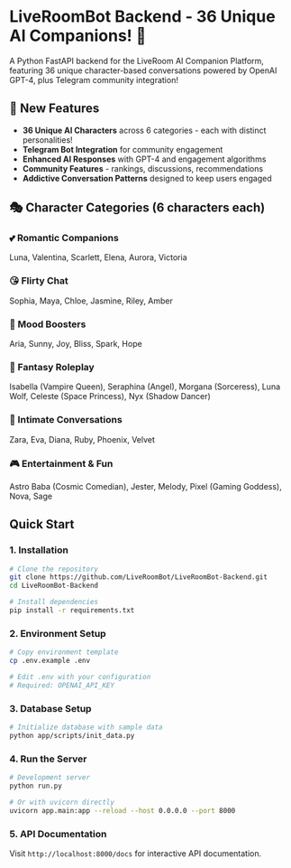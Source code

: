 # LiveRoomBot Backend - 36 Unique AI Companions! 🌟

A Python FastAPI backend for the LiveRoom AI Companion Platform, featuring 36 unique character-based conversations powered by OpenAI GPT-4, plus Telegram community integration!

## 🚀 New Features

- **36 Unique AI Characters** across 6 categories - each with distinct personalities!
- **Telegram Bot Integration** for community engagement
- **Enhanced AI Responses** with GPT-4 and engagement algorithms
- **Community Features** - rankings, discussions, recommendations
- **Addictive Conversation Patterns** designed to keep users engaged

## 🎭 Character Categories (6 characters each)

### 💕 Romantic Companions
Luna, Valentina, Scarlett, Elena, Aurora, Victoria

### 😘 Flirty Chat
Sophia, Maya, Chloe, Jasmine, Riley, Amber

### 🌈 Mood Boosters
Aria, Sunny, Joy, Bliss, Spark, Hope

### 🎪 Fantasy Roleplay
Isabella (Vampire Queen), Seraphina (Angel), Morgana (Sorceress), Luna Wolf, Celeste (Space Princess), Nyx (Shadow Dancer)

### 💬 Intimate Conversations
Zara, Eva, Diana, Ruby, Phoenix, Velvet

### 🎮 Entertainment & Fun
Astro Baba (Cosmic Comedian), Jester, Melody, Pixel (Gaming Goddess), Nova, Sage

## Quick Start

### 1. Installation

```bash
# Clone the repository
git clone https://github.com/LiveRoomBot/LiveRoomBot-Backend.git
cd LiveRoomBot-Backend

# Install dependencies
pip install -r requirements.txt
```

### 2. Environment Setup

```bash
# Copy environment template
cp .env.example .env

# Edit .env with your configuration
# Required: OPENAI_API_KEY
```

### 3. Database Setup

```bash
# Initialize database with sample data
python app/scripts/init_data.py
```

### 4. Run the Server

```bash
# Development server
python run.py

# Or with uvicorn directly
uvicorn app.main:app --reload --host 0.0.0.0 --port 8000
```

### 5. API Documentation

Visit `http://localhost:8000/docs` for interactive API documentation.